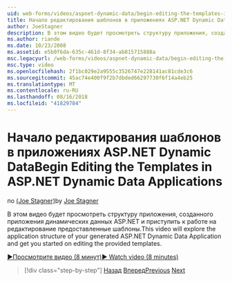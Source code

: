 ```yaml
---
uid: web-forms/videos/aspnet-dynamic-data/begin-editing-the-templates-in-aspnet-dynamic-data-applications
title: Начало редактирования шаблонов в приложениях ASP.NET Dynamic Data | Документация Майкрософт
author: JoeStagner
description: В этом видео будет просмотреть структуру приложения, созданного приложения динамических данных ASP.NET и приступить к работе на редактирование предоставленные шаблоны.
ms.author: riande
ms.date: 10/23/2008
ms.assetid: e5b0f6da-635c-461d-8f34-ab815715888a
msc.legacyurl: /web-forms/videos/aspnet-dynamic-data/begin-editing-the-templates-in-aspnet-dynamic-data-applications
msc.type: video
ms.openlocfilehash: 2f1bc029e2a9555c3526747e228141ac81cde3c6
ms.sourcegitcommit: 45ac74e400f9f2b7dbded66297730f6f14a4eb25
ms.translationtype: MT
ms.contentlocale: ru-RU
ms.lasthandoff: 08/16/2018
ms.locfileid: "41829784"
---
```

<a name="begin-editing-the-templates-in-aspnet-dynamic-data-applications"></a><span data-ttu-id="e548a-103">Начало редактирования шаблонов в приложениях ASP.NET Dynamic Data</span><span class="sxs-lookup"><span data-stu-id="e548a-103">Begin Editing the Templates in ASP.NET Dynamic Data Applications</span></span>
====================
<span data-ttu-id="e548a-104">по [(Joe Stagner)](https://github.com/JoeStagner)</span><span class="sxs-lookup"><span data-stu-id="e548a-104">by [Joe Stagner](https://github.com/JoeStagner)</span></span>

<span data-ttu-id="e548a-105">В этом видео будет просмотреть структуру приложения, созданного приложения динамических данных ASP.NET и приступить к работе на редактирование предоставленные шаблоны.</span><span class="sxs-lookup"><span data-stu-id="e548a-105">This video will explore the application structure of your generated ASP.NET Dynamic Data Application and get you started on editing the provided templates.</span></span>

[<span data-ttu-id="e548a-106">&#9654;Просмотрите видео (8 минут)</span><span class="sxs-lookup"><span data-stu-id="e548a-106">&#9654; Watch video (8 minutes)</span></span>](https://channel9.msdn.com/Blogs/ASP-NET-Site-Videos/begin-editing-the-templates-in-aspnet-dynamic-data-applications)

> [!div class="step-by-step"]
> <span data-ttu-id="e548a-107">[Назад](getting-started-with-dynamic-data.md)
> [Вперед](begin-modifying-dynamic-data-applications-with-url-routing.md)</span><span class="sxs-lookup"><span data-stu-id="e548a-107">[Previous](getting-started-with-dynamic-data.md)
[Next](begin-modifying-dynamic-data-applications-with-url-routing.md)</span></span>
